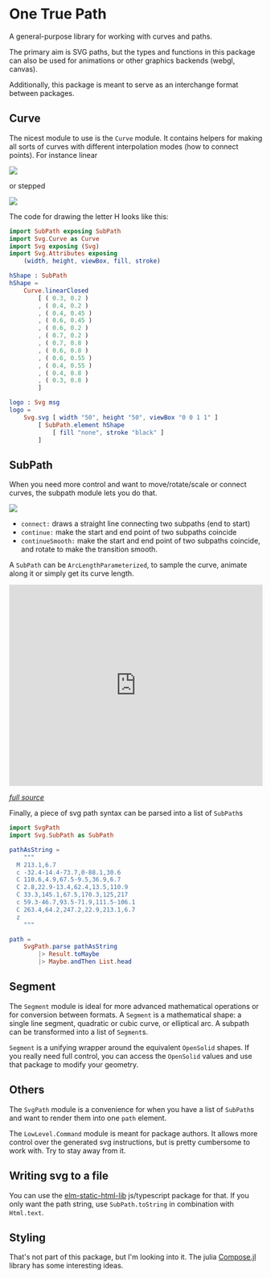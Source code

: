 # One True Path 

A general-purpose library for working with curves and paths. 

The primary aim is SVG paths, but the types and functions in this package can also be 
used for animations or other graphics backends (webgl, canvas). 

Additionally, this package is meant to serve as an interchange format between packages. 

## Curve 

The nicest module to use is the `Curve` module. It contains helpers for making all sorts of curves with different interpolation modes (how to connect points). 
For instance linear 

<img style="max-width: 100%;" src="https://rawgit.com/folkertdev/one-true-path-experiment/master/docs/linear.svg">

or stepped

<img style="max-width: 100%;" src="https://rawgit.com/folkertdev/one-true-path-experiment/master/docs/step.svg">

The code for drawing the letter H looks like this: 

```elm
import SubPath exposing SubPath
import Svg.Curve as Curve
import Svg exposing (Svg)
import Svg.Attributes exposing 
    (width, height, viewBox, fill, stroke)

hShape : SubPath 
hShape =
    Curve.linearClosed 
        [ ( 0.3, 0.2 )
        , ( 0.4, 0.2 )
        , ( 0.4, 0.45 )
        , ( 0.6, 0.45 )
        , ( 0.6, 0.2 )
        , ( 0.7, 0.2 )
        , ( 0.7, 0.8 )
        , ( 0.6, 0.8 )
        , ( 0.6, 0.55 )
        , ( 0.4, 0.55 )
        , ( 0.4, 0.8 )
        , ( 0.3, 0.8 )
        ]

logo : Svg msg 
logo = 
    Svg.svg [ width "50", height "50", viewBox "0 0 1 1" ] 
        [ SubPath.element hShape 
            [ fill "none", stroke "black" ] 
        ] 
```

## SubPath

When you need more control and want to move/rotate/scale or connect curves, the subpath module lets you do that.

<img style="max-width: 100%;" src="https://rawgit.com/folkertdev/one-true-path-experiment/master/docs/subpath-composition.svg" /> 

* `connect:` draws a straight line connecting two subpaths (end to start)
* `continue:` make the start and end point of two subpaths coincide 
* `continueSmooth:` make the start and end point of two subpaths coincide, and rotate to make the transition smooth.

A `SubPath` can be `ArcLengthParameterized`, to sample the curve, animate along it or simply get its curve length.

<iframe src="https://folkertdev.github.io/animation-along-path/" width="100%" height="400px" scrolling="no" frameBorder="0"></iframe>

*[full source](https://github.com/folkertdev/one-true-path-experiment/blob/master/examples/EvenlySpaced.elm)*

Finally, a piece of svg path syntax can be parsed into a list of `SubPath`s

```elm
import SvgPath 
import Svg.SubPath as SubPath

pathAsString = 
    """
  M 213.1,6.7
  c -32.4-14.4-73.7,0-88.1,30.6
  C 110.6,4.9,67.5-9.5,36.9,6.7
  C 2.8,22.9-13.4,62.4,13.5,110.9
  C 33.3,145.1,67.5,170.3,125,217
  c 59.3-46.7,93.5-71.9,111.5-106.1
  C 263.4,64.2,247.2,22.9,213.1,6.7
  z
    """

path = 
    SvgPath.parse pathAsString
        |> Result.toMaybe
        |> Maybe.andThen List.head
```

## Segment

The `Segment` module is ideal for more advanced mathematical operations or for conversion between formats. 
A `Segment` is a mathematical shape: a single line segment, quadratic or cubic curve, or elliptical arc. 
A subpath can be transformed into a list of `Segment`s.

`Segment` is a unifying wrapper around the equivalent `OpenSolid` shapes. If you really need full control, you can 
access the `OpenSolid` values and use that package to modify your geometry. 

## Others 

The `SvgPath` module is a convenience for when you have a list of `SubPath`s and want to render them into one `path` element.

The `LowLevel.Command` module is meant for package authors. It allows more control over the generated svg instructions, but 
is pretty cumbersome to work with. Try to stay away from it.

## Writing svg to a file 

You can use the [elm-static-html-lib](https://www.npmjs.com/package/elm-static-html-lib) js/typescript package for that. If you only want 
the path string, use `SubPath.toString` in combination with `Html.text`.

## Styling

That's not part of this package, but I'm looking into it. The julia [Compose.jl](https://github.com/GiovineItalia/Compose.jl) library has some interesting ideas. 
